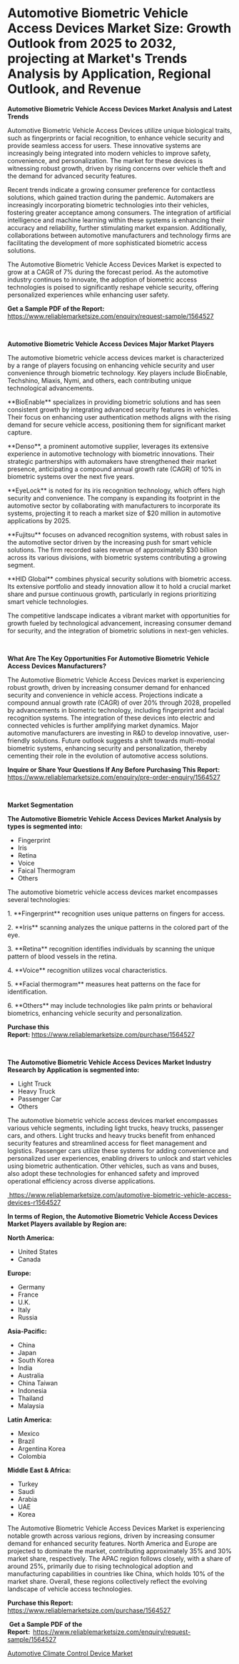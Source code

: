 <p><h1>Automotive Biometric Vehicle Access Devices Market Size: Growth Outlook from 2025 to 2032, projecting at Market's Trends Analysis by Application, Regional Outlook, and Revenue</h1></p><p><strong>Automotive Biometric Vehicle Access Devices Market Analysis and Latest Trends</strong></p>
<p><p>Automotive Biometric Vehicle Access Devices utilize unique biological traits, such as fingerprints or facial recognition, to enhance vehicle security and provide seamless access for users. These innovative systems are increasingly being integrated into modern vehicles to improve safety, convenience, and personalization. The market for these devices is witnessing robust growth, driven by rising concerns over vehicle theft and the demand for advanced security features.</p><p>Recent trends indicate a growing consumer preference for contactless solutions, which gained traction during the pandemic. Automakers are increasingly incorporating biometric technologies into their vehicles, fostering greater acceptance among consumers. The integration of artificial intelligence and machine learning within these systems is enhancing their accuracy and reliability, further stimulating market expansion. Additionally, collaborations between automotive manufacturers and technology firms are facilitating the development of more sophisticated biometric access solutions.</p><p>The Automotive Biometric Vehicle Access Devices Market is expected to grow at a CAGR of 7% during the forecast period. As the automotive industry continues to innovate, the adoption of biometric access technologies is poised to significantly reshape vehicle security, offering personalized experiences while enhancing user safety.</p></p>
<p><strong>Get a Sample PDF of the Report:&nbsp;</strong> <a href="https://www.reliablemarketsize.com/enquiry/request-sample/1564527?utm_campaign=3382&utm_medium=2&utm_source=Github&utm_content=ia&utm_term=30032025&utm_id=automotive-biometric-vehicle-access-devices">https://www.reliablemarketsize.com/enquiry/request-sample/1564527</a></p>
<p>&nbsp;</p>
<p><strong>Automotive Biometric Vehicle Access Devices Major Market Players</strong></p>
<p><p>The automotive biometric vehicle access devices market is characterized by a range of players focusing on enhancing vehicle security and user convenience through biometric technology. Key players include BioEnable, Techshino, Miaxis, Nymi, and others, each contributing unique technological advancements.</p><p>**BioEnable** specializes in providing biometric solutions and has seen consistent growth by integrating advanced security features in vehicles. Their focus on enhancing user authentication methods aligns with the rising demand for secure vehicle access, positioning them for significant market capture.</p><p>**Denso**, a prominent automotive supplier, leverages its extensive experience in automotive technology with biometric innovations. Their strategic partnerships with automakers have strengthened their market presence, anticipating a compound annual growth rate (CAGR) of 10% in biometric systems over the next five years.</p><p>**EyeLock** is noted for its iris recognition technology, which offers high security and convenience. The company is expanding its footprint in the automotive sector by collaborating with manufacturers to incorporate its systems, projecting it to reach a market size of $20 million in automotive applications by 2025.</p><p>**Fujitsu** focuses on advanced recognition systems, with robust sales in the automotive sector driven by the increasing push for smart vehicle solutions. The firm recorded sales revenue of approximately $30 billion across its various divisions, with biometric systems contributing a growing segment.</p><p>**HID Global** combines physical security solutions with biometric access. Its extensive portfolio and steady innovation allow it to hold a crucial market share and pursue continuous growth, particularly in regions prioritizing smart vehicle technologies.</p><p>The competitive landscape indicates a vibrant market with opportunities for growth fueled by technological advancement, increasing consumer demand for security, and the integration of biometric solutions in next-gen vehicles.</p></p>
<p>&nbsp;</p>
<p><strong>What Are The Key Opportunities For Automotive Biometric Vehicle Access Devices Manufacturers?</strong></p>
<p><p>The Automotive Biometric Vehicle Access Devices market is experiencing robust growth, driven by increasing consumer demand for enhanced security and convenience in vehicle access. Projections indicate a compound annual growth rate (CAGR) of over 20% through 2028, propelled by advancements in biometric technology, including fingerprint and facial recognition systems. The integration of these devices into electric and connected vehicles is further amplifying market dynamics. Major automotive manufacturers are investing in R&D to develop innovative, user-friendly solutions. Future outlook suggests a shift towards multi-modal biometric systems, enhancing security and personalization, thereby cementing their role in the evolution of automotive access solutions.</p></p>
<p><strong>Inquire or Share Your Questions If Any Before Purchasing This Report:</strong> <a href="https://www.reliablemarketsize.com/enquiry/pre-order-enquiry/1564527?utm_campaign=3382&utm_medium=2&utm_source=Github&utm_content=ia&utm_term=30032025&utm_id=automotive-biometric-vehicle-access-devices">https://www.reliablemarketsize.com/enquiry/pre-order-enquiry/1564527</a></p>
<p>&nbsp;</p>
<p><strong>Market Segmentation</strong></p>
<p><strong>The Automotive Biometric Vehicle Access Devices Market Analysis by types is segmented into:</strong></p>
<p><ul><li>Fingerprint</li><li>Iris</li><li>Retina</li><li>Voice</li><li>Faical Thermogram</li><li>Others</li></ul></p>
<p><p>The automotive biometric vehicle access devices market encompasses several technologies: </p><p>1. **Fingerprint** recognition uses unique patterns on fingers for access.</p><p>2. **Iris** scanning analyzes the unique patterns in the colored part of the eye.</p><p>3. **Retina** recognition identifies individuals by scanning the unique pattern of blood vessels in the retina.</p><p>4. **Voice** recognition utilizes vocal characteristics.</p><p>5. **Facial thermogram** measures heat patterns on the face for identification.</p><p>6. **Others** may include technologies like palm prints or behavioral biometrics, enhancing vehicle security and personalization.</p></p>
<p><strong>Purchase this Report:&nbsp;</strong><a href="https://www.reliablemarketsize.com/purchase/1564527?utm_campaign=3382&utm_medium=2&utm_source=Github&utm_content=ia&utm_term=30032025&utm_id=automotive-biometric-vehicle-access-devices">https://www.reliablemarketsize.com/purchase/1564527</a></p>
<p>&nbsp;</p>
<p><strong>The Automotive Biometric Vehicle Access Devices Market Industry Research by Application is segmented into:</strong></p>
<p><ul><li>Light Truck</li><li>Heavy Truck</li><li>Passenger Car</li><li>Others</li></ul></p>
<p><p>The automotive biometric vehicle access devices market encompasses various vehicle segments, including light trucks, heavy trucks, passenger cars, and others. Light trucks and heavy trucks benefit from enhanced security features and streamlined access for fleet management and logistics. Passenger cars utilize these systems for adding convenience and personalized user experiences, enabling drivers to unlock and start vehicles using biometric authentication. Other vehicles, such as vans and buses, also adopt these technologies for enhanced safety and improved operational efficiency across diverse applications.</p></p>
<p><a href="https://www.reliablemarketsize.com/automotive-biometric-vehicle-access-devices-r1564527?utm_campaign=3382&utm_medium=2&utm_source=Github&utm_content=ia&utm_term=30032025&utm_id=automotive-biometric-vehicle-access-devices">&nbsp;https://www.reliablemarketsize.com/automotive-biometric-vehicle-access-devices-r1564527</a></p>
<p><strong>In terms of Region, the Automotive Biometric Vehicle Access Devices Market Players available by Region are:</strong></p>
<p>
    <p> <strong> North America: </strong>
        <ul>
            <li>United States</li>
            <li>Canada</li>
        </ul>
        </p> 
    <p> <strong> Europe: </strong>
        <ul>
            <li>Germany</li>
            <li>France</li>
            <li>U.K.</li>
            <li>Italy</li>
            <li>Russia</li>
        </ul>
        </p> 
    <p> <strong> Asia-Pacific: </strong>
        <ul>
            <li>China</li>
            <li>Japan</li>
            <li>South Korea</li>
            <li>India</li>
            <li>Australia</li>
            <li>China Taiwan</li>
            <li>Indonesia</li>
            <li>Thailand</li>
            <li>Malaysia</li>
        </ul>
        </p> 
    <p> <strong> Latin America: </strong>
        <ul>
            <li>Mexico</li>
            <li>Brazil</li>
            <li>Argentina Korea</li>
            <li>Colombia</li>
        </ul>
        </p> 
    <p> <strong> Middle East & Africa: </strong>
        <ul>
            <li>Turkey</li>
            <li>Saudi</li>
            <li>Arabia</li>
            <li>UAE</li>
            <li>Korea</li>
        </ul>
    </p>
    </p>
<p><p>The Automotive Biometric Vehicle Access Devices Market is experiencing notable growth across various regions, driven by increasing consumer demand for enhanced security features. North America and Europe are projected to dominate the market, contributing approximately 35% and 30% market share, respectively. The APAC region follows closely, with a share of around 25%, primarily due to rising technological adoption and manufacturing capabilities in countries like China, which holds 10% of the market share. Overall, these regions collectively reflect the evolving landscape of vehicle access technologies.</p></p>
<p><strong>Purchase this Report: </strong><a href="https://www.reliablemarketsize.com/purchase/1564527?utm_campaign=3382&utm_medium=2&utm_source=Github&utm_content=ia&utm_term=30032025&utm_id=automotive-biometric-vehicle-access-devices">https://www.reliablemarketsize.com/purchase/1564527</a></p>
<p>&nbsp;<strong>Get a Sample PDF of the Report:&nbsp;&nbsp;</strong><a href="https://www.reliablemarketsize.com/enquiry/request-sample/1564527?utm_campaign=3382&utm_medium=2&utm_source=Github&utm_content=ia&utm_term=30032025&utm_id=automotive-biometric-vehicle-access-devices">https://www.reliablemarketsize.com/enquiry/request-sample/1564527</a></p>
<p><strong></strong></p>
<p><p><a href="https://github.com/shamyzinniwl/Market-Research-Report-List-1/blob/main/automotive-climate-control-device-market.md?utm_campaign=3382&utm_medium=2&utm_source=Github&utm_content=ia&utm_term=30032025&utm_id=automotive-biometric-vehicle-access-devices">Automotive Climate Control Device Market</a></p></p>